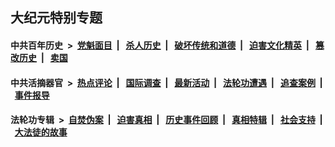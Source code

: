 ## 大纪元特别专题

#### 中共百年历史 &nbsp;>&nbsp; [党魁面目](indexes/nf1176107/README.md?04070430) &nbsp;| &nbsp; [杀人历史](indexes/nf1176106/README.md?04070430) &nbsp;| &nbsp; [破坏传统和道德](indexes/nf1176106/README.md?04070430) &nbsp;| &nbsp; [迫害文化精英](indexes/nf1176111/README.md?04070430) &nbsp;| &nbsp; [篡改历史](indexes/nf1176115/README.md?04070430) &nbsp;| &nbsp; [卖国](indexes/nf1176117/README.md?04070430) 

#### 中共活摘器官 &nbsp;>&nbsp; [热点评论](indexes/nf5879/README.md?04070430) &nbsp;| &nbsp; [国际调查](indexes/nf5947/README.md?04070430) &nbsp;| &nbsp; [最新活动](indexes/nf5883/README.md?04070430) &nbsp;| &nbsp; [法轮功遭遇](indexes/nf5881/README.md?04070430) &nbsp;| &nbsp; [追查案例](indexes/nf5880/README.md?04070430) &nbsp;| &nbsp; [事件报导](indexes/nf5877/README.md?04070430) 

#### 法轮功专辑 &nbsp;>&nbsp; [自焚伪案](indexes/nf5562/README.md?04070430) &nbsp;| &nbsp; [迫害真相](indexes/nf4379/README.md?04070430) &nbsp;| &nbsp; [历史事件回顾](indexes/nf5793/README.md?04070430) &nbsp;| &nbsp; [真相特辑](indexes/nf4389/README.md?04070430) &nbsp;| &nbsp; [社会支持](indexes/nf4386/README.md?04070430) &nbsp;| &nbsp; [大法徒的故事](indexes/nf1147481/README.md?04070430) 
